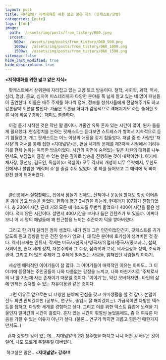 ```yaml
---
layout: post
title: 지대넓얕/ 지적대화를 위한 넓고 얕은 지식 (팟캐스트/팟빵)
categories: [note]
tags: [fun]
image:
  path:  /assets/img/posts/from_tistory/060.jpeg
  srcset:
    500w:  /assets/img/posts/from_tistory/060_500.png
    1000w:  /assets/img/posts/from_tistory/060_1000.png
    1500w:  /assets/img/posts/from_tistory/060_1500.png
sitemap: false
hide_last_modified: true
hide_description: true
---
```



  


**<지적대화를 위한 넓고 얕은 지식\>**

  


   팟캐스트에서 상위권에 자리잡고 있는 교양 토크 방송이다. 철학, 사회학, 과학, 역사, 심리, 명상, 종교, 심지어 미스테리까지 다양한 분야를 폭 넓게 알고 있는 네 명이 패널들이 출연한다. 이들은 매주 주제를 하나씩 정해, 정보를 청취자들에게 전달해주기도 하고 갑론을박 토론을 벌인다. 가끔은 토론을 하다가 감정적으로 격해지기도 하는 솔직한 토론 덕에 싸움구경하는 재미도 쏠쏠하다.

  


   이걸 듣기 시작한 것은 작년 말 쯤이다. 겨울엔 유독 혼자 있는 시간이 많아, 뭔가 들을게 필요했다. 현실정치를 논하는 팟캐스트는 듣다보면 스트레스가 쌓여서 지속적으로 듣기 힘들었고, 개그 팟캐스트는 어느 이상의 애정을 갖기 힘들었다. 패널 중 한 사람인 '채사장'의 저서를 통해 접한 <지대넓얕\>은, 현실 세계의 문제를 제3자적 시점에서 거리두기를 한체 논하는 독특한 방송이었다. 사건의 이면에 숨어있는 깊은 차원의 대화를 나누면서도, 부담없이 즐길 수 있는 얕은 깊이로 방송을 진행하는 것이 매력이었다. 여기에 채사장, 깡선생, 김도인, 독실이(or 덕실이) 모두 각자의 개성이 너무 뚜렷해서, 무한도전에서나 볼법한 '캐릭터 쇼'를 즐길 수도 있었다. 몇 화를 들어보고 그 매력에 푹 빠져 완전 팬이 되어버렸다.

  

   클린룸에서 실험할때도, 집에서 잠들기 전에도, 산책이나 운동을 할때도 항상 이어폰을 귀에 꼽고 방송을 들었다. 한회에 평균 2시간을 하는데, 현재까지 107회가 진행되었다. 총 200여 시간. 근데 거의 모든 에피소드를 두번씩 들었으니 400여 시간을 들은 셈이다. 적지 않은 시간이다. 살면서 400시간을 보거나 들은 컨텐츠가 또 있을까. 어쩌다보니 이 네 명의 패널들에 꽤 친근함을 느끼는 수준까지 덕을 쌓아버렸다.

  


   그리고 한 가지 달라진 점이 생겼다. 내가 원래 그런 인간이었던건지, 팟캐스트를 귀가 닳도록 듣고 영향을 받은 건진 알수가 없으나, 꽤 많은 분야에 호기심이 생겨버린 것 같다. 역사(크게는 인류사, 작게는 미국사/한국사/영국사/유럽사/중국사/종교사..), 철학, 사회이론, 현대 세계 정치, 자본주의와 그 수정, 심리학과 교육, 의사결정과 정책, 조직과 권력. 그리고 더 많은 주제와 그 주제에 얽혀있는 사람들, 얽혀있던 사람들의 이야기.

  


   세상엔 매력적인 이야기들이 참 많다. 그 이야기들이 매력적인 이유는 아마도.. 그 이야기에 등장하는 주인공들이 나와 다름없는 감정을 느끼고, 나와 마찬가지로 '주체로서의 나'를 지닌채 사는 존재이기 때문일 것이다. '이야기'는, 약간 오버하자면.. 타인의 삶에 언제든 승차할 수 있는 자유이용권 같은 것이다.

  


   그런 이유로 앞으로는 더 다양한 분야에 관심을 갖고 취미생활을 할 것 같다. 본말이 전도 되면 안되겠지만 (공부도, 연구도, 졸업도 잘 해야겠지;;;). 가급적이면 다양한 텍스트를 접하고, 다양한 세계를 경험하고 싶다. 그리고 이를 위한 텍스트 흡입에 노력을 기울인지 얼마간의 시간이 흘렀다. 혼자 있는 시간이 훠얼씬 늘었음에도, 좀 더 여유론 마음을 가질 수 있는 이유가 아닌가 싶다. (물론... 연구가 막히면 괴롭고 힘든건 매한가지만서도..)

  


  혼자 중얼댄 감이 있는데... 지대넓얕의 2회 정주행을 마치고 나니 어떤 감격같은 것이 일어, 나도 모르게 주절주절 대버렸다.

  


 하고싶은 말은.. <**지대넓얕\> 강추!!!**

  
  


